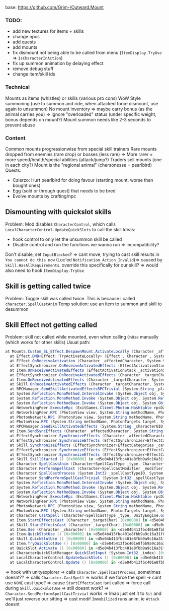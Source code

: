 base: https://github.com/Grim-/Outward.Mount

### TODO:
- add new textures for items + skills
- change npcs
- add quests
- add mounts
- fix dismount not being able to be called from menu (`ItemDisplay.TryUse` => `IsCharacterInAction`)
- fix up summon animation by delaying effect
- remove debug stuff
- change item/skill ids

### Technical
Mounts as items (whistles) or skills (various pro cons)
WoW Style summoning (use to summon and ride, when attacked force dismount, use again to unsummon)
No mount inventory => maybe carry bonus (as the animal carries you) => ignore "overloaded" status (under specific weight, bonus depends on mount?)
Mount summon needs like 2-3 seconds to prevent abuse

### Content
Common mounts progressionwise from special skill trainers
Rare mounts dropped from enemies (rare drop) or bosses (less rare) => More rarer = more speed/health/special abilities (attack/jump?)
Traders sell mounts (one in each city?)
Mount is the "regional animal" (chersonesse = pearlbird)
Quests:
- Czierzo: Hurt pearlbird for doing favour (starting mount, worse than bought ones)
- Egg (sold or through quest) that needs to be bred
- Evolve mounts by crafting/npc

## Dismounting with quickslot skills
Problem: Mod disables `CharacterControl`, which calls `LocalCharacterControl.UpdateQuickSlots` to call the skill
Ideas:
- hook control to only let the unsummon skill be called
- Disable control and run the functions we wanna run => incompatibility?

Don't disable, set `InputBlocked`? => cant move, trying to cast skill results in `You cannot do this now` (Loc'ed `Notification_Action_Invalid`)=> caused by `Skill.HasAllRequirements`. override this specifically for our skill? => would also need to hook `ItemDisplay.TryUse`

## Skill is getting called twice
Problem: Toggle skill was called twice. This is because i called `character.SpellCastAnim`
Temp solution: use an item to summon and skill to desummon

## Skill Effect not getting called
Problem: skill not called while mounted, even when calling `OnUse` manually (which works for other skills)
Usual path:
```cs
at Mounts.Custom_SL_Effect.DespawnMount.ActivateLocally (Character _affectedCharacter, System.Object[] _infos) [0x00000] in <de3cb7ba264b44df8167f31aa9ceaa9d>:0 
  at Effect.DMD<Effect::TryActivateLocally> (Effect , Character , System.Object[] ) [0x00000] in <d5e04b413fbc401e8fbb9a9c16a31f0f>:0 
  at Effect.OnReceiveActivation (Character _affectedCharacter, System.String[] _networkInfos) [0x00000] in <d5e04b413fbc401e8fbb9a9c16a31f0f>:0 
  at EffectSynchronizer.OnReceiveActivatedEffects (EffectActivationStack _activationStack, Character _targetCharacter, System.String[] _infos) [0x00000] in <d5e04b413fbc401e8fbb9a9c16a31f0f>:0 
  at Item.OnReceiveActivatedEffects (EffectActivationStack _activationStack, Character _targetCharacter, System.String[] _infos) [0x00000] in <d5e04b413fbc401e8fbb9a9c16a31f0f>:0 
  at EffectSynchronizer.OnReceiveActivatedEffects (Character _targetCharacter, System.String _concatActivatedEffectsInfos) [0x00000] in <d5e04b413fbc401e8fbb9a9c16a31f0f>:0 
  at Item.OnReceiveActivatedEffects (Character _targetCharacter, System.String _concatActivatedEffectsInfos) [0x00000] in <d5e04b413fbc401e8fbb9a9c16a31f0f>:0 
  at Skill.OnReceiveActivatedEffects (Character _targetCharacter, System.String _concatActivatedEffectsInfos) [0x00000] in <d5e04b413fbc401e8fbb9a9c16a31f0f>:0 
  at RPCManager.SendSkillActivatedEffectsRPCTrivial (System.String _playerUID, System.String _skillUID, System.String _activatedSkillInfos) [0x00000] in <d5e04b413fbc401e8fbb9a9c16a31f0f>:0 
  at System.Reflection.MonoMethod.InternalInvoke (System.Object obj, System.Object[] parameters, System.Exception& exc) [0x00000] in <df7127ba07dc446d9f5831a0ec7b1d63>:0 
  at System.Reflection.MonoMethod.Invoke (System.Object obj, System.Reflection.BindingFlags invokeAttr, System.Reflection.Binder binder, System.Object[] parameters, System.Globalization.CultureInfo culture) [0x00000] in <df7127ba07dc446d9f5831a0ec7b1d63>:0 
  at System.Reflection.MethodBase.Invoke (System.Object obj, System.Object[] parameters) [0x00000] in <df7127ba07dc446d9f5831a0ec7b1d63>:0 
  at NetworkingPeer.ExecuteRpc (ExitGames.Client.Photon.Hashtable rpcData, System.Int32 senderID) [0x00000] in <d5e04b413fbc401e8fbb9a9c16a31f0f>:0 
  at NetworkingPeer.RPC (PhotonView view, System.String methodName, PhotonTargets target, PhotonPlayer player, System.Boolean encrypt, System.Object[] parameters) [0x00000] in <d5e04b413fbc401e8fbb9a9c16a31f0f>:0 
  at PhotonNetwork.RPC (PhotonView view, System.String methodName, PhotonTargets target, System.Boolean encrypt, System.Object[] parameters) [0x00000] in <d5e04b413fbc401e8fbb9a9c16a31f0f>:0 
  at PhotonView.RPC (System.String methodName, PhotonTargets target, System.Object[] parameters) [0x00000] in <d5e04b413fbc401e8fbb9a9c16a31f0f>:0 
  at RPCManager.SendSkillActivatedEffects (System.String _characterUID, System.String _skillUID, System.String _activatedSkillInfos) [0x00000] in <d5e04b413fbc401e8fbb9a9c16a31f0f>:0 
  at Item.SendSyncEffects (Character _affectedCharacter, System.String _infos) [0x00000] in <d5e04b413fbc401e8fbb9a9c16a31f0f>:0 
  at EffectSynchronizer.SynchronizeEffects (Character _affectedCharacter, System.Collections.Generic.IList`1[T] _effects, UnityEngine.Vector3 _pos, UnityEngine.Vector3 _dir) [0x00000] in <d5e04b413fbc401e8fbb9a9c16a31f0f>:0 
  at EffectSynchronizer.SynchronizeEffects (EffectSynchronizer+EffectCategories _category, Character _affectedCharacter, UnityEngine.Vector3 _pos, UnityEngine.Vector3 _dir) [0x00000] in <d5e04b413fbc401e8fbb9a9c16a31f0f>:0 
  at Skill.SynchronizeEffects (EffectSynchronizer+EffectCategories _category, Character _targetCharacter, UnityEngine.Vector3 _pos, UnityEngine.Vector3 _dir) [0x00000] in <d5e04b413fbc401e8fbb9a9c16a31f0f>:0 
  at EffectSynchronizer.SynchronizeEffects (EffectSynchronizer+EffectCategories _category, Character _affectedCharacter) [0x00000] in <d5e04b413fbc401e8fbb9a9c16a31f0f>:0 
  at EffectSynchronizer.SynchronizeEffects (EffectSynchronizer+EffectCategories _category) [0x00000] in <d5e04b413fbc401e8fbb9a9c16a31f0f>:0 
  at Skill.SkillStarted () [0x00000] in <d5e04b413fbc401e8fbb9a9c16a31f0f>:0 
  at Character.SpellCastAnim (Character+SpellCastType _type, Character+SpellCastModifier _modifier, System.Int32 _sheatheRequired) [0x00000] in <d5e04b413fbc401e8fbb9a9c16a31f0f>:0 
  at Character.PerformSpellCast (Character+SpellCastModifier _modifier) [0x00000] in <d5e04b413fbc401e8fbb9a9c16a31f0f>:0 
  at Character.SpellCastProcess (System.Int32 _spellCastTypeID, System.Int32 _modifier, System.Int32 _sheatheRequired, System.Single _mobileCastMoveMult) [0x00000] in <d5e04b413fbc401e8fbb9a9c16a31f0f>:0 
  at Character.SendPerformSpellCastTrivial (System.Int32 _spellCastTypeID, System.String _eventReceivePath, System.Int32 _modifier, System.Int32 _sheatheRequired, System.Single _mobileCastMoveMult) [0x00000] in <d5e04b413fbc401e8fbb9a9c16a31f0f>:0 
  at System.Reflection.MonoMethod.InternalInvoke (System.Object obj, System.Object[] parameters, System.Exception& exc) [0x00000] in <df7127ba07dc446d9f5831a0ec7b1d63>:0 
  at System.Reflection.MonoMethod.Invoke (System.Object obj, System.Reflection.BindingFlags invokeAttr, System.Reflection.Binder binder, System.Object[] parameters, System.Globalization.CultureInfo culture) [0x00000] in <df7127ba07dc446d9f5831a0ec7b1d63>:0 
  at System.Reflection.MethodBase.Invoke (System.Object obj, System.Object[] parameters) [0x00000] in <df7127ba07dc446d9f5831a0ec7b1d63>:0 
  at NetworkingPeer.ExecuteRpc (ExitGames.Client.Photon.Hashtable rpcData, System.Int32 senderID) [0x00000] in <d5e04b413fbc401e8fbb9a9c16a31f0f>:0 
  at NetworkingPeer.RPC (PhotonView view, System.String methodName, PhotonTargets target, PhotonPlayer player, System.Boolean encrypt, System.Object[] parameters) [0x00000] in <d5e04b413fbc401e8fbb9a9c16a31f0f>:0 
  at PhotonNetwork.RPC (PhotonView view, System.String methodName, PhotonTargets target, System.Boolean encrypt, System.Object[] parameters) [0x00000] in <d5e04b413fbc401e8fbb9a9c16a31f0f>:0 
  at PhotonView.RPC (System.String methodName, PhotonTargets target, System.Object[] parameters) [0x00000] in <d5e04b413fbc401e8fbb9a9c16a31f0f>:0 
  at Character.CastSpell (Character+SpellCastType _type, UnityEngine.GameObject _eventReceiver, Character+SpellCastModifier _modifier, System.Int32 _sheatheRequired, System.Single _mobileCastMoveMult) [0x00000] in <d5e04b413fbc401e8fbb9a9c16a31f0f>:0 
  at Item.StartEffectsCast (Character _targetChar) [0x00000] in <d5e04b413fbc401e8fbb9a9c16a31f0f>:0 
  at Skill.StartEffectsCast (Character _targetChar) [0x00000] in <d5e04b413fbc401e8fbb9a9c16a31f0f>:0 
  at Item.Use (Character _character) [0x00000] in <d5e04b413fbc401e8fbb9a9c16a31f0f>:0 
  at Item.QuickSlotUse () [0x00000] in <d5e04b413fbc401e8fbb9a9c16a31f0f>:0 
  at Skill.QuickSlotUse () [0x00000] in <d5e04b413fbc401e8fbb9a9c16a31f0f>:0 
  at Item.TryQuickSlotUse () [0x00000] in <d5e04b413fbc401e8fbb9a9c16a31f0f>:0 
  at QuickSlot.Activate () [0x00000] in <d5e04b413fbc401e8fbb9a9c16a31f0f>:0 
  at CharacterQuickSlotManager.QuickSlotInput (System.Int32 _index) [0x00000] in <d5e04b413fbc401e8fbb9a9c16a31f0f>:0 
  at LocalCharacterControl.UpdateQuickSlots () [0x00000] in <d5e04b413fbc401e8fbb9a9c16a31f0f>:0 
  at LocalCharacterControl.Update () [0x00000] in <d5e04b413fbc401e8fbb9a9c16a31f0f>:0 
```
=> hook with unityexplorer => calls `Character.SpellCastProcess`, sometimes doesnt??
=> calls `Character.CastSpell`
=> works if we force the spell => cant use `NONE` cast type? => cause `StartEffectsCast` isnt called
=> force call during `Skill.QuickSlotUse` => still doesnt work? => `Character.SendPerformSpellCastTrivial` works => lmao just set it to `Sit` and we'll just reverse our sitting => cast modif `Immobilized` runs anim, ie `Attack` doesnt  